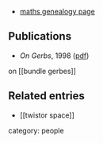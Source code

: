 

* [maths genealogy page](http://www.genealogy.ams.org/id.php?id=49514)

## Publications

* _On Gerbs_, 1998 ([pdf](http://people.maths.ox.ac.uk/hitchin/hitchinstudents/chatterjee.pdf))

on [[bundle gerbes]]

## Related entries

* [[twistor space]]

category: people
